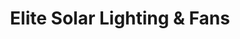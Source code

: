 ---
title: "Elite Solar Lighting & Fans"
url: /chandler/elite-solar-lighting-and-fans/
shop: lamps
---